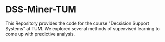 # DSS-Miner-TUM
This Repository provides the code for the course "Decsision Support Systems" at TUM. We explored several methods of supervised learning to come up with predictive analysis.
